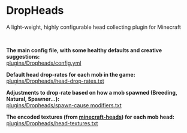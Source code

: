 # DropHeads
A light-weight, highly configurable head collecting plugin for Minecraft

<br>

**The main config file, with some healthy defaults and creative suggestions:**<br>
[plugins/Dropheads/config.yml](./config.yml)

**Default head drop-rates for each mob in the game:**<br>
[plugins/Dropheads/head-drop-rates.txt](./default%20chances.txt)

**Adjustments to drop-rate based on how a mob spawned (Breeding, Natural, Spawner...):**<br>
[plugins/Dropheads/spawn-cause modifiers.txt](./spawn-cause%20modifiers.txt)

**The encoded textures (from [minecraft-heads](https://minecraft-heads.com/)) for each mob head:**<br>
[plugins/Dropheads/head-textures.txt](./head-textures.txt)
